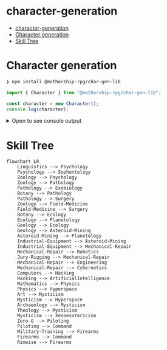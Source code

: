 # character-generation

- [character-generation](#character-generation)
- [Character generation](#character-generation-1)
- [Skill Tree](#skill-tree)


# Character generation

```bash
❯ npm install @mothership-rpg/char-gen-lib
```

```typescript
import { Character } from "@mothership-rpg/char-gen-lib";

const character = new Character();
console.log(character);
```

<details><summary>Open to see console output</summary>

```typescript
Character {
  maxWounds: 2,
  skills: [
    TrainedSkill { name: 'Industrial Equipment', dependsOn: undefined },
    TrainedSkill { name: 'Zero-G', dependsOn: undefined },
    ExpertSkill { name: 'Pathology', dependsOn: [Array] },
    TrainedSkill { name: 'Botany', dependsOn: undefined }
  ],
  classType: Teamster {
    TRAUMA_RESPONSE: 'Once per session, you may take advantage on a panic check.'
  },
  saves: { sanity: 30, fear: 38, body: 23 },
  stats: { strength: 49, speed: 34, intellect: 50, combat: 38 },
  name: 'Jill Robel'
}
```

</details>


# Skill Tree
```mermaid
flowchart LR
    Linguistics --> Psychology
    Psychology --> Sophontology
    Zoology --> Psychology
    Zoology --> Pathology
    Pathology --> Exobiology
    Botany --> Pathology
    Pathology --> Surgery
    Zoology --> Field-Medicine
    Field-Medicine --> Surgery
    Botany --> Ecology
    Ecology --> Planetology
    Geology --> Ecology
    Geology --> Asteroid-Mining
    Asteroid-Mining --> Planetology
    Industrial-Equipment --> Asteroid-Mining
    Industrial-Equipment --> Mechanical-Repair
    Mechanical-Repair --> Robotics
    Jury-Rigging --> Mechanical-Repair
    Mechanical-Repair --> Engineering
    Mechanical-Repair --> Cybernetics
    Computers --> Hacking
    Hacking --> ArtificialIntelligence
    Mathematics --> Physics
    Physics --> Hyperspace
    Art --> Mysticism
    Mysticism --> Hyperspace
    Archaeology --> Mysticism
    Theology --> Mysticism
    Mysticism --> Xenoesotericism
    Zero-G --> Piloting
    Piloting --> Command
    Military-Training --> Firearms
    Firearms --> Command
    Rimwise --> Firearms
```